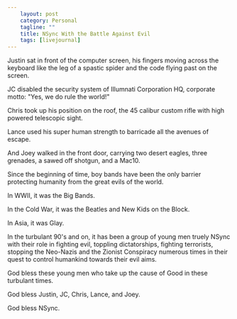 ```yaml
---                                                 
    layout: post                                    
    category: Personal                              
    tagline: ""
    title: NSync With the Battle Against Evil
    tags: [livejournal]   
---
```



Justin sat in front of the computer screen, his fingers moving across the keyboard like the leg of a spastic spider and the code flying past on the screen.

JC disabled the security system of Illumnati Corporation HQ, corporate motto: "Yes, we do rule the world!"

Chris took up his position on the roof, the 45 calibur custom rifle with high powered telescopic sight.

Lance used his super human strength to barricade all the avenues of escape.

And Joey walked in the front door, carrying two desert eagles, three grenades, a sawed off shotgun, and a Mac10.

Since the beginning of time, boy bands have been the only barrier protecting humanity from the great evils of the world.

In WWII, it was the Big Bands.

In the Cold War, it was the Beatles and New Kids on the Block.

In Asia, it was Glay.

In the turbulant 90's and on, it has been a group of young men truely NSync with their role in fighting evil, toppling dictatorships, fighting terrorists, stopping the Neo-Nazis and the Zionist Conspiracy numerous times in their quest to control humankind towards their evil aims.

God bless these young men who take up the cause of Good in these turbulant times.

God bless Justin, JC, Chris, Lance, and Joey.

God bless NSync.
